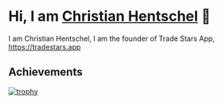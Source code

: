 # Hi, I am [Christian Hentschel](https://github.com/chentschel) 👋

I am Christian Hentschel, I am the founder of Trade Stars App, https://tradestars.app

<!--
**chentschel/chentschel** is a ✨ _special_ ✨ repository because its `README.md` (this file) appears on your GitHub profile.

Here are some ideas to get you started:

- 🔭 I’m currently working on ...
- 🌱 I’m currently learning ...
- 👯 I’m looking to collaborate on ...
- 🤔 I’m looking for help with ...
- 💬 Ask me about ...
- 📫 How to reach me: ...
- 😄 Pronouns: ...
- ⚡ Fun fact: ...
-->

## Achievements

[![trophy](https://github-profile-trophy.vercel.app/?username=ryo-ma&row=1&margin-w=25&no-bg=true&theme=onedark)](https://github.com/ryo-ma/github-profile-trophy)